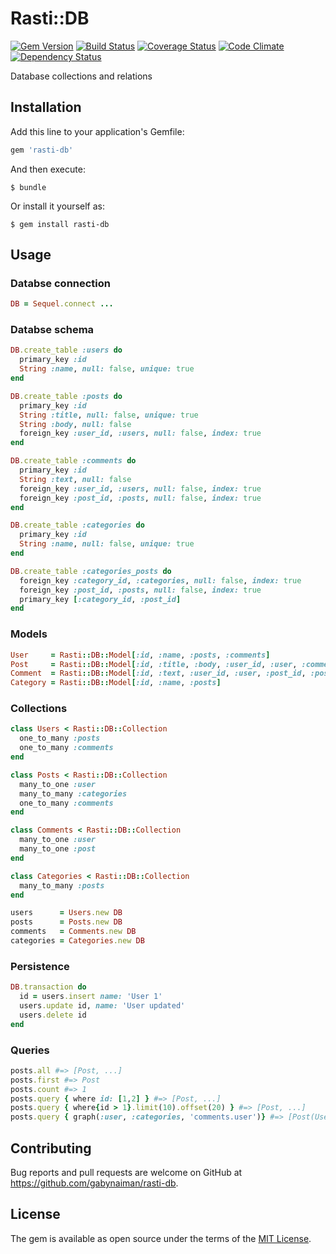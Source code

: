 # Rasti::DB

[![Gem Version](https://badge.fury.io/rb/rasti-db.svg)](https://rubygems.org/gems/rasti-db)
[![Build Status](https://travis-ci.org/gabynaiman/rasti-db.svg?branch=master)](https://travis-ci.org/gabynaiman/rasti-db)
[![Coverage Status](https://coveralls.io/repos/github/gabynaiman/rasti-db/badge.svg?branch=master)](https://coveralls.io/github/gabynaiman/rasti-db?branch=master)
[![Code Climate](https://codeclimate.com/github/gabynaiman/rasti-db.svg)](https://codeclimate.com/github/gabynaiman/rasti-db)
[![Dependency Status](https://gemnasium.com/gabynaiman/rasti-db.svg)](https://gemnasium.com/gabynaiman/rasti-db)

Database collections and relations

## Installation

Add this line to your application's Gemfile:

```ruby
gem 'rasti-db'
```

And then execute:

    $ bundle

Or install it yourself as:

    $ gem install rasti-db

## Usage

### Databse connection

```ruby
DB = Sequel.connect ...
```

### Databse schema

```ruby
DB.create_table :users do
  primary_key :id
  String :name, null: false, unique: true
end

DB.create_table :posts do
  primary_key :id
  String :title, null: false, unique: true
  String :body, null: false
  foreign_key :user_id, :users, null: false, index: true
end

DB.create_table :comments do
  primary_key :id
  String :text, null: false
  foreign_key :user_id, :users, null: false, index: true
  foreign_key :post_id, :posts, null: false, index: true
end

DB.create_table :categories do
  primary_key :id
  String :name, null: false, unique: true
end

DB.create_table :categories_posts do
  foreign_key :category_id, :categories, null: false, index: true
  foreign_key :post_id, :posts, null: false, index: true
  primary_key [:category_id, :post_id]
end
```

### Models

```ruby
User     = Rasti::DB::Model[:id, :name, :posts, :comments]
Post     = Rasti::DB::Model[:id, :title, :body, :user_id, :user, :comments, :categories]
Comment  = Rasti::DB::Model[:id, :text, :user_id, :user, :post_id, :post]
Category = Rasti::DB::Model[:id, :name, :posts]
```

### Collections

```ruby
class Users < Rasti::DB::Collection
  one_to_many :posts
  one_to_many :comments
end

class Posts < Rasti::DB::Collection
  many_to_one :user
  many_to_many :categories
  one_to_many :comments
end

class Comments < Rasti::DB::Collection
  many_to_one :user
  many_to_one :post
end

class Categories < Rasti::DB::Collection
  many_to_many :posts
end

users      = Users.new DB
posts      = Posts.new DB
comments   = Comments.new DB
categories = Categories.new DB
```

### Persistence

```ruby
DB.transaction do
  id = users.insert name: 'User 1'
  users.update id, name: 'User updated'
  users.delete id
end
```

### Queries

```ruby
posts.all #=> [Post, ...]
posts.first #=> Post
posts.count #=> 1
posts.query { where id: [1,2] } #=> [Post, ...]
posts.query { where{id > 1}.limit(10).offset(20) } #=> [Post, ...]
posts.query { graph(:user, :categories, 'comments.user')} #=> [Post(User, Categories, Comments([User])), ], ...]
```

## Contributing

Bug reports and pull requests are welcome on GitHub at https://github.com/gabynaiman/rasti-db.


## License

The gem is available as open source under the terms of the [MIT License](http://opensource.org/licenses/MIT).

